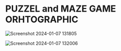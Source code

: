 # PUZZEL and MAZE GAME ORHTOGRAPHIC 
![Screenshot 2024-01-07 131805](https://github.com/Yo445/OrthoGraphicgame_2.5D/assets/130509394/ce5cfba0-3357-4bf9-b18a-481b2389ab7c)

![Screenshot 2024-01-07 132006](https://github.com/Yo445/OrthoGraphicgame_2.5D/assets/130509394/9d1f559e-4b43-4dc5-ba62-859af6888428)

